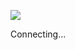 ![](https://apps.apple.com/assets/images/icons/apps-02daf211a48ed1f493ea452fb3e1ca38.png)

Connecting...
